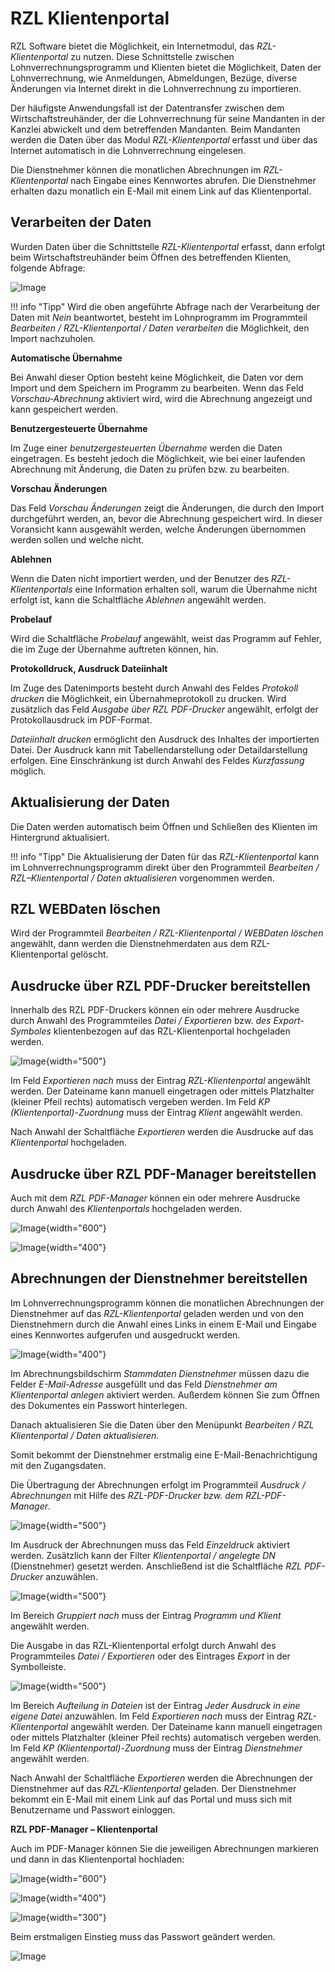# RZL Klientenportal

RZL Software bietet die Möglichkeit, ein Internetmodul, das *RZL-Klientenportal* zu nutzen. Diese Schnittstelle zwischen Lohnverrechnungsprogramm und Klienten bietet die Möglichkeit, Daten der Lohnverrechnung, wie Anmeldungen, Abmeldungen, Bezüge, diverse Änderungen via Internet direkt in die Lohnverrechnung zu importieren.

Der häufigste Anwendungsfall ist der Datentransfer zwischen dem Wirtschaftstreuhänder, der die Lohnverrechnung für seine Mandanten in der Kanzlei abwickelt und dem betreffenden Mandanten. Beim Mandanten werden die Daten über das Modul *RZL-Klientenportal* erfasst und über das Internet automatisch in die Lohnverrechnung eingelesen.

Die Dienstnehmer können die monatlichen Abrechnungen im *RZL-Klientenportal* nach Eingabe eines Kennwortes abrufen. Die Dienstnehmer erhalten dazu monatlich ein E-Mail mit einem Link auf das Klientenportal.

## Verarbeiten der Daten

Wurden Daten über die Schnittstelle *RZL-Klientenportal* erfasst, dann erfolgt beim Wirtschaftstreuhänder beim Öffnen des betreffenden Klienten, folgende Abfrage:

![Image](<img/image362.png>)

!!! info "Tipp"
    Wird die oben angeführte Abfrage nach der Verarbeitung der Daten mit *Nein* beantwortet, besteht im Lohnprogramm im Programmteil *Bearbeiten / RZL-Klientenportal / Daten verarbeiten* die Möglichkeit, den Import nachzuholen.

**Automatische Übernahme**

Bei Anwahl dieser Option besteht keine Möglichkeit, die Daten vor dem Import und dem Speichern im Programm zu bearbeiten. Wenn das Feld *Vorschau-Abrechnung* aktiviert wird, wird die Abrechnung angezeigt und kann gespeichert werden.

**Benutzergesteuerte Übernahme**

Im Zuge einer *benutzergesteuerten Übernahme* werden die Daten eingetragen. Es besteht jedoch die Möglichkeit, wie bei einer laufenden Abrechnung mit Änderung, die Daten zu prüfen bzw. zu bearbeiten.

**Vorschau Änderungen**

Das Feld *Vorschau Änderungen* zeigt die Änderungen, die durch den Import durchgeführt werden, an, bevor die Abrechnung gespeichert wird. In dieser Voransicht kann ausgewählt werden, welche Änderungen übernommen werden sollen und welche nicht.

**Ablehnen**

Wenn die Daten nicht importiert werden, und der Benutzer des *RZL-Klientenportals* eine Information erhalten soll, warum die Übernahme nicht erfolgt ist, kann die Schaltfläche *Ablehnen* angewählt werden.

**Probelauf**

Wird die Schaltfläche *Probelauf* angewählt, weist das Programm auf Fehler, die im Zuge der Übernahme auftreten können, hin.

**Protokolldruck, Ausdruck Dateiinhalt**

Im Zuge des Datenimports besteht durch Anwahl des Feldes *Protokoll drucken* die Möglichkeit, ein Übernahmeprotokoll zu drucken. Wird zusätzlich das Feld *Ausgabe über RZL PDF-Drucker* angewählt, erfolgt der Protokollausdruck im PDF-Format.

*Dateiinhalt drucken* ermöglicht den Ausdruck des Inhaltes der importierten Datei. Der Ausdruck kann mit Tabellendarstellung oder Detaildarstellung erfolgen. Eine Einschränkung ist durch Anwahl des Feldes *Kurzfassung* möglich.

## Aktualisierung der Daten

Die Daten werden automatisch beim Öffnen und Schließen des Klienten im Hintergrund aktualisiert.

!!! info "Tipp"
    Die Aktualisierung der Daten für das *RZL-Klientenportal* kann im Lohnverrechnungsprogramm direkt über den Programmteil *Bearbeiten / RZL–Klientenportal / Daten aktualisieren* vorgenommen werden.

## RZL WEBDaten löschen

Wird der Programmteil *Bearbeiten / RZL-Klientenportal / WEBDaten löschen* angewählt, dann werden die Dienstnehmerdaten aus dem RZL-Klientenportal gelöscht.

## Ausdrucke über RZL PDF-Drucker bereitstellen

Innerhalb des RZL PDF-Druckers können ein oder mehrere Ausdrucke durch Anwahl des Programmteiles *Datei / Exportieren* bzw. *des Export-Symboles* klientenbezogen auf das RZL-Klientenportal hochgeladen werden.

![Image](<img/image363.png>){width="500"}

Im Feld *Exportieren nach* muss der Eintrag *RZL-Klientenportal* angewählt werden. Der Dateiname kann manuell eingetragen oder mittels Platzhalter (kleiner Pfeil rechts) automatisch vergeben werden. Im Feld *KP (Klientenportal)-Zuordnung* muss der Eintrag *Klient* angewählt werden.

Nach Anwahl der Schaltfläche *Exportieren* werden die Ausdrucke auf das *Klientenportal* hochgeladen.

## Ausdrucke über RZL PDF-Manager bereitstellen

Auch mit dem *RZL PDF-Manager* können ein oder mehrere Ausdrucke durch Anwahl des *Klientenportals* hochgeladen werden.

![Image](<img/image364.png>){width="600"}

![Image](<img/image365.png>){width="400"}

## Abrechnungen der Dienstnehmer bereitstellen

Im Lohnverrechnungsprogramm können die monatlichen Abrechnungen der Dienstnehmer auf das *RZL-Klientenportal* geladen werden und von den Dienstnehmern durch die Anwahl eines Links in einem E-Mail und Eingabe eines Kennwortes aufgerufen und ausgedruckt werden.

![Image](<img/image366.png>){width="400"}

Im Abrechnungsbildschirm *Stammdaten Dienstnehmer* müssen dazu die Felder *E-Mail-Adresse* ausgefüllt und das Feld *Dienstnehmer am Klientenportal anlegen* aktiviert werden. Außerdem können Sie zum Öffnen des Dokumentes ein Passwort hinterlegen.

Danach aktualisieren Sie die Daten über den Menüpunkt *Bearbeiten /* R*ZL Klientenportal / Daten aktualisieren.*

Somit bekommt der Dienstnehmer erstmalig eine E-Mail-Benachrichtigung mit den Zugangsdaten.

Die Übertragung der Abrechnungen erfolgt im Programmteil *Ausdruck / Abrechnungen* mit Hilfe des *RZL-PDF-Drucker bzw. dem RZL-PDF-Manager*.

![Image](<img/image367.png>){width="500"}

Im Ausdruck der Abrechnungen muss das Feld *Einzeldruck* aktiviert werden. Zusätzlich kann der Filter *Klientenportal / angelegte DN* (Dienstnehmer) gesetzt werden. Anschließend ist die Schaltfläche *RZL PDF-Drucker* anzuwählen.

![Image](<img/image368.png>){width="500"}

Im Bereich *Gruppiert nach* muss der Eintrag *Programm und Klient* angewählt werden.

Die Ausgabe in das RZL-Klientenportal erfolgt durch Anwahl des Programmteiles *Datei / Exportieren* oder des Eintrages *Export* in der Symbolleiste.

![Image](<img/image369.png>){width="500"}

Im Bereich *Aufteilung in Dateien* ist der Eintrag *Jeder Ausdruck in eine eigene Datei* anzuwählen. Im Feld *Exportieren nach* muss der Eintrag *RZL-Klientenportal* angewählt werden. Der Dateiname kann manuell eingetragen oder mittels Platzhalter (kleiner Pfeil rechts) automatisch vergeben werden. Im Feld *KP (Klientenportal)-Zuordnung* muss der Eintrag *Dienstnehmer* angewählt werden.

Nach Anwahl der Schaltfläche *Exportieren* werden die Abrechnungen der Dienstnehmer auf das *RZL-Klientenportal* geladen. Der Dienstnehmer bekommt ein E-Mail mit einem Link auf das Portal und muss sich mit Benutzername und Passwort einloggen.

**RZL PDF-Manager – Klientenportal**

Auch im PDF-Manager können Sie die jeweiligen Abrechnungen markieren und dann in das Klientenportal hochladen:

![Image](<img/image364.png>){width="600"}

![Image](<img/image370.png>){width="400"}

![Image](<img/image371.png>){width="300"}

Beim erstmaligen Einstieg muss das Passwort geändert werden.

![Image](<img/image372.png>)